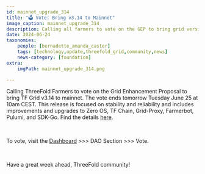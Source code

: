 ```yaml
---
id: mainnet_upgrade_314
title: "🗳 Vote: Bring v3.14 to Mainnet"
image_caption: mainnet_upgrade_314
description: Calling all farmers to vote on the GEP to bring grid version 3.14 to mainnet!
date: 2024-06-24
taxonomies:
    people: [bernadette_amanda_caster]
    tags: [technology,update,threefold_grid,community,news]
    news-category: [foundation]
extra:
    imgPath: mainnet_upgrade_314.png

---
```


Calling ThreeFold Farmers to vote on the Grid Enhancement Proposal to bring TF Grid v3.14 to mainnet. The vote ends tomorrow Tuesday June 25 at 10am CEST. This release is focused on stability and reliability and includes improvements and upgrades to Zero OS, TF Chain, Grid-Proxy, Farmerbot, Pulumi, and SDK-Go. Find the details [here](https://forum.threefold.io/t/gep-tf-grid-mainnet-release-3-14/4372).

<br/>

To vote, visit the [Dashboard](https://dashboard.grid.tf/) >>> DAO Section >>> Vote.

<br/>

Have a great week ahead, ThreeFold community!
